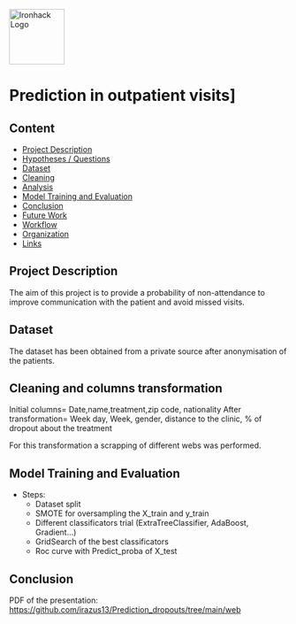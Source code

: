<img src="https://bit.ly/2VnXWr2" alt="Ironhack Logo" width="100"/>

# Prediction in outpatient visits]


## Content
- [Project Description](#project-description)
- [Hypotheses / Questions](#hypotheses-questions)
- [Dataset](#dataset)
- [Cleaning](#cleaning)
- [Analysis](#analysis)
- [Model Training and Evaluation](#model-training-and-evaluation)
- [Conclusion](#conclusion)
- [Future Work](#future-work)
- [Workflow](#workflow)
- [Organization](#organization)
- [Links](#links)

## Project Description
The aim of this project is to provide a probability of non-attendance to improve communication with the patient and avoid missed visits.


## Dataset
The dataset has been obtained from a private source after anonymisation of the patients.

## Cleaning and columns transformation 
Initial columns= Date,name,treatment,zip code, nationality
After transformation= Week day, Week, gender, distance to the clinic, % of dropout about the treatment

For this transformation a scrapping of different webs was performed.


## Model Training and Evaluation
* Steps:
	- Dataset split
	- SMOTE for oversampling the X_train and y_train
	- Different classificators trial (ExtraTreeClassifier, AdaBoost, Gradient...)
	- GridSearch of the best classificators
	- Roc curve with Predict_proba of X_test

## Conclusion
PDF of the presentation: https://github.com/irazus13/Prediction_dropouts/tree/main/web
